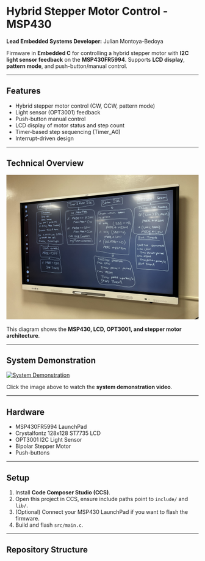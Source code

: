 # Hybrid Stepper Motor Control - MSP430

**Lead Embedded Systems Developer:** Julian Montoya-Bedoya

Firmware in **Embedded C** for controlling a hybrid stepper motor with **I2C light sensor feedback** on the **MSP430FR5994**. Supports **LCD display**, **pattern mode**, and push-button/manual control.

---

## Features

- Hybrid stepper motor control (CW, CCW, pattern mode)  
- Light sensor (OPT3001) feedback  
- Push-button manual control  
- LCD display of motor status and step count  
- Timer-based step sequencing (Timer_A0)  
- Interrupt-driven design  

---

## Technical Overview

![Technical Overview](media/technical_overview.png)  

This diagram shows the **MSP430, LCD, OPT3001, and stepper motor architecture**.  

---

## System Demonstration

[![System Demonstration](media/system_demonstration_thumbnail.png)](media/system_demonstration.mp4)  

Click the image above to watch the **system demonstration video**.  

---

## Hardware

- MSP430FR5994 LaunchPad  
- Crystalfontz 128x128 ST7735 LCD  
- OPT3001 I2C Light Sensor  
- Bipolar Stepper Motor  
- Push-buttons  

---

## Setup

1. Install **Code Composer Studio (CCS)**.  
2. Open this project in CCS, ensure include paths point to `include/` and `lib/`.
3. (Optional) Connect your MSP430 LaunchPad if you want to flash the firmware.
4. Build and flash `src/main.c`.  

---

## Repository Structure

